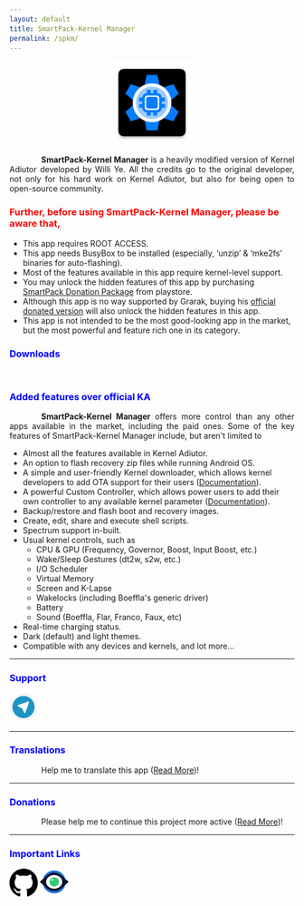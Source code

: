 ```yaml
---
layout: default
title: SmartPack-Kernel Manager
permalink: /spkm/
---
```


<style>
    tab1 { padding-left: 4em; }
</style>

<p style="text-align: center"><img src="https://raw.githubusercontent.com/SmartPack/SmartPack-Kernel-Manager/master/app/src/main/ic_launcher-web.png" alt="" width="150" height="150" /></p>

<p style="text-align: justify"><tab1><strong>SmartPack-Kernel Manager</strong> is a heavily modified version of Kernel Adiutor developed by Willi Ye. All the credits go to the original developer, not only for his hard work on Kernel Adiutor, but also for being open to open-source community.</tab1></p>

<h3 style="color: red">Further, before using SmartPack-Kernel Manager, please be aware that,</h3>

* This app requires ROOT ACCESS.
* This app needs BusyBox to be installed (especially, ‘unzip’ & ‘mke2fs’ binaries for auto-flashing).
* Most of the features available in this app require kernel-level support.
* You may unlock the hidden features of this app by purchasing <a href="https://play.google.com/store/apps/details?id=com.smartpack.donate" target="_blank">SmartPack Donation Package</a> from playstore.
* Although this app is no way supported by Grarak, buying his <a href="https://play.google.com/store/apps/details?id=com.grarak.kerneladiutordonate" target="_blank">official donated version</a> will also unlock the hidden features in this app.
* This app is not intended to be the most good-looking app in the market, but the most powerful and feature rich one in its category.

<h3 style="color: blue">Downloads</h3>

<p><a href="https://play.google.com/store/apps/details?id=com.smartpack.kernelmanager.release" target="_blank"><img src="https://play.google.com/intl/en_us/badges/images/generic/en-play-badge.png" alt="" height="60" /></a> <a href="https://f-droid.org/packages/com.smartpack.kernelmanager" target="_blank"><img src="https://fdroid.gitlab.io/artwork/badge/get-it-on.png" alt="" height="60" /></a> <a href="https://github.com/SmartPack/SmartPack-Kernel-Manager/releases" target="_blank"><img src="https://i.ibb.co/q0mdc4Z/get-it-on-github.png" alt="" height="60" /></a></p>

<h3 style="color: blue">Added features over official KA</h3>

<p style="text-align: justify"><tab1><strong>SmartPack-Kernel Manager</strong> offers more control than any other apps available in the market, including the paid ones. Some of the key features of SmartPack-Kernel Manager include, but aren't limited to</tab1></p>

* Almost all the features available in Kernel Adiutor.
* An option to flash recovery zip files while running Android OS.
* A simple and user-friendly Kernel downloader, which allows kernel developers to add OTA support for their users (<a href="https://smartpack.github.io/kerneldownloads/" target="_blank">Documentation</a>).
* A powerful Custom Controller, which allows power users to add their own controller to any available kernel parameter (<a href="https://smartpack.github.io/spkm/customcontrols/" target="_blank">Documentation</a>).
* Backup/restore and flash boot and recovery images.
* Create, edit, share and execute shell scripts.
* Spectrum support in-built.
* Usual kernel controls, such as
  * CPU & GPU (Frequency, Governor, Boost, Input Boost, etc.)
  * Wake/Sleep Gestures (dt2w, s2w, etc.)
  * I/O Scheduler
  * Virtual Memory
  * Screen and K-Lapse
  * Wakelocks (including Boeffla's generic driver)
  * Battery
  * Sound (Boeffla, Flar, Franco, Faux, etc)
* Real-time charging status.
* Dark (default) and light themes.
* Compatible with any devices and kernels, and lot more...

<hr>

<h3 style="color: blue">Support</h3>

<a href="https://t.me/smartpack_kmanager" target="_blank"><img src="https://github.com/SmartPack/SmartPack.github.io/blob/master/asset/pic006.png?raw=true" alt="" width="50" height="50" /></a>

<hr>

<h3 style="color: blue">Translations</h3>

<p style="text-align: justify"><tab1>Help me to translate this app (<a href="{{ site.github.url }}/translations/">Read More</a>)!</tab1></p>

<hr>

<h3 style="color: blue">Donations</h3>

<p style="text-align: justify"><tab1>Please help me to continue this project more active (<a href="{{ site.github.url }}/donation/">Read More</a>)!</tab1></p>

<hr>

<h3 style="color: blue">Important Links</h3>

<p><a href="https://github.com/SmartPack/SmartPack-Kernel-Manager/" target="_blank"><img src="https://github.com/SmartPack/SmartPack.github.io/blob/master/asset/pic002.png?raw=true" alt="" width="50" height="50" /></a> <a href="https://raw.githubusercontent.com/SmartPack/SmartPack-Kernel-Manager/master/change-logs.md" target="_blank"><img src="https://github.com/SmartPack/SmartPack.github.io/blob/master/asset/pic007.png?raw=true" alt="" width="50" height="50" /></a></p>
